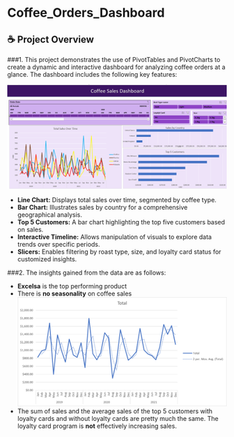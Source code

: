 # Coffee_Orders_Dashboard

## :coffee: Project Overview  
###1. This project demonstrates the use of PivotTables and PivotCharts to create a dynamic and interactive dashboard for analyzing coffee orders at a glance. The dashboard includes the following key features:

![Coffee_Orders_Dashboard](images/Coffee_Orders_Dashboard.png)

- **Line Chart:** Displays total sales over time, segmented by coffee type.
- **Bar Chart:** Illustrates sales by country for a comprehensive geographical analysis.
- **Top 5 Customers:** A bar chart highlighting the top five customers based on sales.
- **Interactive Timeline:** Allows manipulation of visuals to explore data trends over specific periods.
- **Slicers:** Enables filtering by roast type, size, and loyalty card status for customized insights.
  
###2. The insights gained from the data are as follows:

- **Excelsa** is the top performing product 
- There is **no seasonality** on coffee sales
     ![Coffee_Orders_Dashboard](images/coffee_seasonality.png)
- The sum of sales and the average sales of the top 5 customers with loyalty cards and without loyalty cards are pretty much the same. The loyalty card program is **not** effectively increasing sales.
